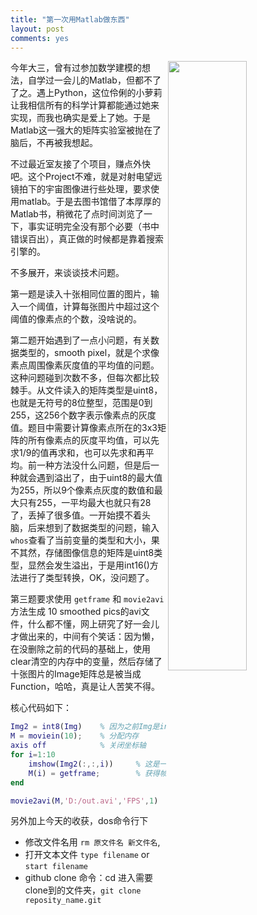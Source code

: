```yaml
---
title: "第一次用Matlab做东西"
layout: post
comments: yes
---
```

 <img src="http://www.zdh1909.com/UploadFiles/2010-05/lpz/20100531114247605.jpg" width="50%" align="right">
今年大三，曾有过参加数学建模的想法，自学过一会儿的Matlab，但都不了了之。遇上Python，这位伶俐的小萝莉让我相信所有的科学计算都能通过她来实现，而我也确实是爱上了她。于是Matlab这一强大的矩阵实验室被抛在了脑后，不再被我想起。


不过最近室友接了个项目，赚点外快吧。这个Project不难，就是对射电望远镜拍下的宇宙图像进行些处理，要求使用matlab。于是去图书馆借了本厚厚的Matlab书，稍微花了点时间浏览了一下，事实证明完全没有那个必要（书中错误百出），真正做的时候都是靠着搜索引擎的。


不多展开，来谈谈技术问题。

第一题是读入十张相同位置的图片，输入一个阈值，计算每张图片中超过这个阈值的像素点的个数，没啥说的。

第二题开始遇到了一点小问题，有关数据类型的，smooth pixel，就是个求像素点周围像素灰度值的平均值的问题。这种问题碰到次数不多，但每次都比较棘手。从文件读入的矩阵类型是uint8，也就是无符号的8位整型，范围是0到255，这256个数字表示像素点的灰度值。题目中需要计算像素点所在的3x3矩阵的所有像素点的灰度平均值，可以先求1/9的值再求和，也可以先求和再平均。前一种方法没什么问题，但是后一种就会遇到溢出了，由于uint8的最大值为255，所以9个像素点灰度的数值和最大只有255，一平均最大也就只有28了，丢掉了很多值。一开始摸不着头脑，后来想到了数据类型的问题，输入`whos`查看了当前变量的类型和大小，果不其然，存储图像信息的矩阵是uint8类型，显然会发生溢出，于是用int16()方法进行了类型转换，OK，没问题了。

第三题要求使用 `getframe` 和 `movie2avi` 方法生成 10 smoothed pics的avi文件，什么都不懂，网上研究了好一会儿才做出来的，中间有个笑话：因为懒，在没删除之前的代码的基础上，使用clear清空的内存中的变量，然后存储了十张图片的Image矩阵总是被当成Function，哈哈，真是让人苦笑不得。

核心代码如下：

```matlab
Img2 = int8(Img) 	% 因为之前Img是int16的，得进行类型转换
M = moviein(10); 	% 分配内存
axis off     		% 关闭坐标轴
for i=1:10   
    imshow(Img2(:,:,i)) 	% 这是一个将矩阵转化为图片的方法
    M(i) = getframe; 		% 获得帧
end 

movie2avi(M,'D:/out.avi','FPS',1)	%生成avi文件，可在D盘找到
```



另外加上今天的收获，dos命令行下
- 修改文件名用 `rm 原文件名 新文件名`,
- 打开文本文件 `type filename` or `start filename`
- github clone 命令：cd 进入需要clone到的文件夹，`git clone reposity_name.git`